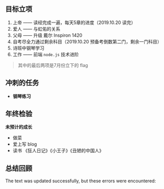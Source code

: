 ## 目标立项

1.  上帝 —— 读经完成一遍，每天5章的进度（2019.10.20 读完）
2.  爱人 —— 与虹佑的关系
3.  父母 —— 升级 戴尔 Inspiron 1420
4.  自考尽全力通过剩余科目（2019.10.20 预备考倒数第二门，剩余一门科目）
5.  诗班中钢琴学习
6.  工作 —— 前端 `node.js` 技术进阶

> 其中的最后两项是7月份立下的 flag

## 冲刺的任务

-   **钢琴练习**

## 年终检验

**未预计的成长**

-   做菜
-   爱上写 blog
-   读书 《狂人日记》《小王子》《丑陋的中国人》

## 总结回顾

The text was updated successfully, but these errors were encountered: